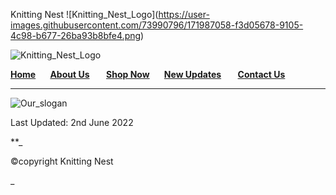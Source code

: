 
Knitting Nest !\[Knitting\_Nest\_Logo\](https://user-images.githubusercontent.com/73990796/171987058-f3d05678-9105-4c98-b677-26ba93b8bfe4.png) 
  
  
  
![Knitting_Nest_Logo](https://user-images.githubusercontent.com/73990796/171987058-f3d05678-9105-4c98-b677-26ba93b8bfe4.png)

**[Home](Home_page.html)       [About Us](About_Us.html)        [Shop Now](Shop_Now.html)       [New Updates](New.html)        [Contact Us](Contact_Us.html)**

* * *

  
  
  
  
![Our_slogan](https://user-images.githubusercontent.com/73990796/171987060-f5c09c2d-ebce-47d1-bfb5-02e18c868c5d.png)

Last Updated: 2nd June 2022

**_

©copyright Knitting Nest

_
